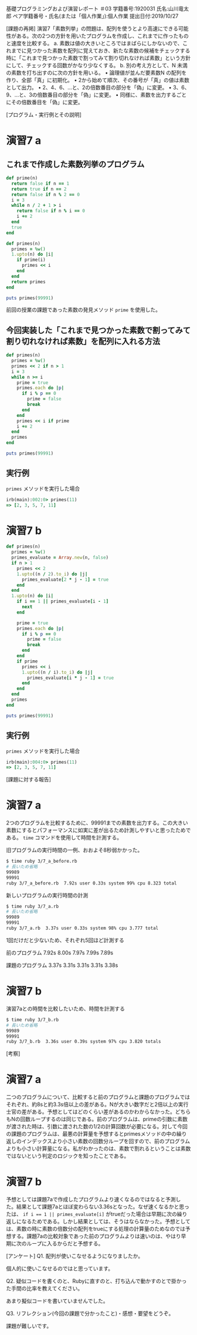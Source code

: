 基礎プログラミングおよび演習レポート ＃03
学籍番号:1920031
氏名:山川竜太郎
ペア学籍番号・氏名(または「個人作業」):個人作業
提出日付:2019/10/27

[課題の再掲]
演習7「素数列挙」の問題は、配列を使うとより高速にできる可能性がある。次の2つの方針を用いたプログラムを作成し、これまでに作ったものと速度を比較する。
a. 素数は値の大きいところではまばらにしかないので、これまでに見つかった素数を配列に覚えておき、新たな素数の候補をチェックする時に「これまで見つかった素数で割ってみて割り切れなければ素数」という方針にして、チェックする回数がかなり少なくする。
b. 別の考え方として、N 未満の素数を打ち出すのに次の方針を用いる。
• 論理値が並んだ要素数N の配列を作り、全部「真」に初期化。
• 2から始めて順次、その番号が「真」の値は素数として出力。
• 2、4、6、…と、2の倍数番目の部分を「偽」に変更。
• 3、6、9、…と、3の倍数番目の部分を「偽」に変更。
• 同様に、素数を出力するごとにその倍数番目を「偽」に変更。

[プログラム・実行例とその説明]

# 演習7 a

## これまで作成した素数列挙のプログラム

```ruby
def prime(n)
  return false if n == 1
  return true if n == 2
  return false if n % 2 == 0
  i = 3
  while n / 2 + 1 > i
    return false if n % i == 0
    i += 2
  end
  true
end

def primes(n)
  primes = %w()
  1.upto(n) do |i|
    if prime(i)
      primes << i
    end
  end
  return primes
end

puts primes(99991)
```

前回の授業の課題であった素数の発見メソッド `prime` を使用した。

## 今回実装した「これまで見つかった素数で割ってみて割り切れなければ素数」を配列に入れる方法

```ruby
def primes(n)
  primes = %w()
  primes << 2 if n > 1
  i = 3
  while n >= i
    prime = true
    primes.each do |p|
      if i % p == 0
        prime = false
        break
      end
    end
    primes << i if prime
    i += 2
  end
  primes
end

puts primes(99991)
```

## 実行例

`primes` メソッドを実行した場合

```ruby
irb(main):002:0> primes(11)
=> [2, 3, 5, 7, 11]
```

# 演習7 b

```ruby
def primes(n)
  primes = %w()
  primes_evaluate = Array.new(n, false)
  if n > 1
    primes << 2
    1.upto((n / 2).to_i) do |j|
      primes_evaluate[2 * j - 1] = true
    end
  end
  1.upto(n) do |i|
    if i == 1 || primes_evaluate[i - 1]
      next
    end

    prime = true
    primes.each do |p|
      if i % p == 0
        prime = false
        break
      end
    end
    if prime
      primes << i
      1.upto((n / i).to_i) do |j|
        primes_evaluate[i * j - 1] = true
      end
    end
  end
  primes
end

puts primes(99991)
```

## 実行例

`primes` メソッドを実行した場合

```ruby
irb(main):004:0> primes(11)
=> [2, 3, 5, 7, 11]
```

[課題に対する報告]

# 演習7 a

2つのプログラムを比較するために、99991までの素数を出力する。この大きい素数にするとパフォーマンスに如実に差が出るため計測しやすいと思ったためである。 `time` コマンドを使用して時間を計測する。

旧プログラムの実行時間の一例、おおよそ8秒弱かかった。

```bash
$ time ruby 3/7_a_before.rb
# 長いため省略
99989
99991
ruby 3/7_a_before.rb  7.92s user 0.33s system 99% cpu 8.323 total
```

新しいプログラムの実行時間の計測

```bash
$ time ruby 3/7_a.rb
# 長いため省略
99989
99991
ruby 3/7_a.rb  3.37s user 0.33s system 98% cpu 3.777 total
```

1回だけだと少ないため、それぞれ5回ほど計測する

前のプログラム
7.92s
8.00s
7.97s
7.99s
7.89s

課題のプログラム
3.37s
3.31s
3.31s
3.31s
3.38s

# 演習7 b

演習7aとの時間を比較したいため、時間を計測する

```bash
$ time ruby 3/7_b.rb
# 長いため省略
99989
99991
ruby 3/7_b.rb  3.36s user 0.39s system 97% cpu 3.820 totals
```

[考察]

# 演習7 a

二つのプログラムについて、比較すると前のプログラムと課題のプログラムではそれぞれ、約8sと約3.3s倍以上の差がある。Nが大きい数字だと2倍以上の実行士官の差がある。予想としてはどのくらい差があるのかわからなかった。どちらもNの回数ループするのは同じである。前のプログラムは、primeの引数に素数が渡された時は、引数に渡された数の1/2の計算回数が必要になる。対して今回の課題のプログラムは、最悪の計算量を予想するとprimesメソッドの中の繰り返しのインデックスより小さい素数の回数分ループを回すので、前のプログラムよりも小さい計算量になる。私がわかったのは、素数で割れるということは素数ではないという判定のロジックを知ったことである。

# 演習7 b

予想としては課題7aで作成したプログラムより速くなるのではなると予測した。結果として課題7aとほぼ変わらない3.36sとなった。なぜ速くなるかと思ったは、 `if i == 1 || primes_evaluate[i]` がtrueだった場合は早期に次の繰り返しになるためである。しかし結果としては、そうはならなかった。予想としては、素数の時に素数の倍数分の配列をtrueにする処理の計算量のためなのでは予想する。課題7aの比較対象であった前のプログラムよりは速いのは、やはり早期に次のループに入るからだと予想する。 

[アンケート]
Q1. 配列が使いこなせるようになりましたか。

個人的に使いこなせるのではと思っています。

Q2. 疑似コードを書くのと、Rubyに直すのと、打ち込んで動かすのとで掛かった手間の比率を教えてください。

あまり擬似コードを書いていませんでした。

Q3. リフレクション(今回の課題で分かったこと)・感想・要望をどうぞ。

課題が難しいです。